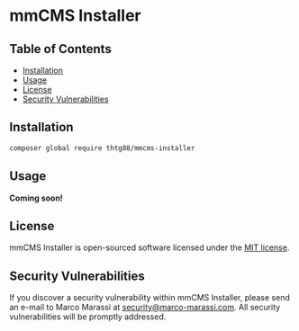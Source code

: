 # mmCMS Installer

## Table of Contents

* [Installation](#installation)
* [Usage](#usage)
* [License](#license)
* [Security Vulnerabilities](#security-vulnerabilities)

## Installation

```bash
composer global require thtg88/mmcms-installer
```

## Usage

**Coming soon!**

## License

mmCMS Installer is open-sourced software licensed under the [MIT license](https://opensource.org/licenses/MIT).

## Security Vulnerabilities

If you discover a security vulnerability within mmCMS Installer, please send an e-mail to Marco Marassi at security@marco-marassi.com. All security vulnerabilities will be promptly addressed.
